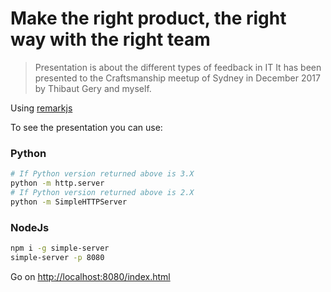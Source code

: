 # Make the right product, the right way with the right team

> Presentation is about the different types of feedback in IT
> It has been presented to the Craftsmanship meetup of Sydney in December 2017 by Thibaut Gery and myself.

Using [remarkjs](https://github.com/gnab/remark)


To see the presentation you can use:

### Python

```bash
# If Python version returned above is 3.X
python -m http.server
# If Python version returned above is 2.X
python -m SimpleHTTPServer
```

### NodeJs

```bash
npm i -g simple-server
simple-server -p 8080
```

Go on [http://localhost:8080/index.html](http://localhost:8080/index.html)
